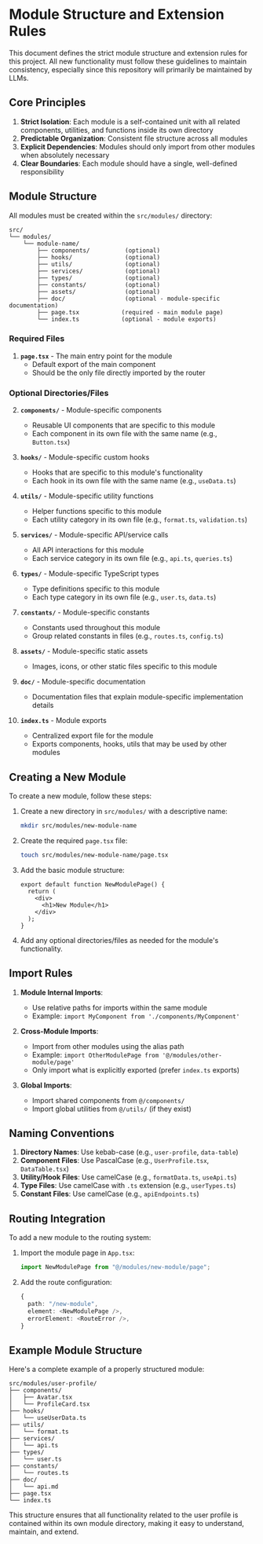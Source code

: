 # Module Structure and Extension Rules

This document defines the strict module structure and extension rules for this project. All new functionality must follow these guidelines to maintain consistency, especially since this repository will primarily be maintained by LLMs.

## Core Principles

1. **Strict Isolation**: Each module is a self-contained unit with all related components, utilities, and functions inside its own directory
2. **Predictable Organization**: Consistent file structure across all modules
3. **Explicit Dependencies**: Modules should only import from other modules when absolutely necessary
4. **Clear Boundaries**: Each module should have a single, well-defined responsibility

## Module Structure

All modules must be created within the `src/modules/` directory:

```
src/
└── modules/
    └── module-name/
        ├── components/          (optional)
        ├── hooks/               (optional)
        ├── utils/               (optional)
        ├── services/            (optional)
        ├── types/               (optional)
        ├── constants/           (optional)
        ├── assets/              (optional)
        ├── doc/                 (optional - module-specific documentation)
        ├── page.tsx            (required - main module page)
        └── index.ts            (optional - module exports)
```

### Required Files

1. **`page.tsx`** - The main entry point for the module
   - Default export of the main component
   - Should be the only file directly imported by the router

### Optional Directories/Files

2. **`components/`** - Module-specific components
   - Reusable UI components that are specific to this module
   - Each component in its own file with the same name (e.g., `Button.tsx`)

3. **`hooks/`** - Module-specific custom hooks
   - Hooks that are specific to this module's functionality
   - Each hook in its own file with the same name (e.g., `useData.ts`)

4. **`utils/`** - Module-specific utility functions
   - Helper functions specific to this module
   - Each utility category in its own file (e.g., `format.ts`, `validation.ts`)

5. **`services/`** - Module-specific API/service calls
   - All API interactions for this module
   - Each service category in its own file (e.g., `api.ts`, `queries.ts`)

6. **`types/`** - Module-specific TypeScript types
   - Type definitions specific to this module
   - Each type category in its own file (e.g., `user.ts`, `data.ts`)

7. **`constants/`** - Module-specific constants
   - Constants used throughout this module
   - Group related constants in files (e.g., `routes.ts`, `config.ts`)

8. **`assets/`** - Module-specific static assets
   - Images, icons, or other static files specific to this module

9. **`doc/`** - Module-specific documentation
   - Documentation files that explain module-specific implementation details

10. **`index.ts`** - Module exports
    - Centralized export file for the module
    - Exports components, hooks, utils that may be used by other modules

## Creating a New Module

To create a new module, follow these steps:

1. Create a new directory in `src/modules/` with a descriptive name:
   ```bash
   mkdir src/modules/new-module-name
   ```

2. Create the required `page.tsx` file:
   ```bash
   touch src/modules/new-module-name/page.tsx
   ```

3. Add the basic module structure:
   ```tsx
   export default function NewModulePage() {
     return (
       <div>
         <h1>New Module</h1>
       </div>
     );
   }
   ```

4. Add any optional directories/files as needed for the module's functionality.

## Import Rules

1. **Module Internal Imports**:
   - Use relative paths for imports within the same module
   - Example: `import MyComponent from './components/MyComponent'`

2. **Cross-Module Imports**:
   - Import from other modules using the alias path
   - Example: `import OtherModulePage from '@/modules/other-module/page'`
   - Only import what is explicitly exported (prefer `index.ts` exports)

3. **Global Imports**:
   - Import shared components from `@/components/`
   - Import global utilities from `@/utils/` (if they exist)

## Naming Conventions

1. **Directory Names**: Use kebab-case (e.g., `user-profile`, `data-table`)
2. **Component Files**: Use PascalCase (e.g., `UserProfile.tsx`, `DataTable.tsx`)
3. **Utility/Hook Files**: Use camelCase (e.g., `formatData.ts`, `useApi.ts`)
4. **Type Files**: Use camelCase with `.ts` extension (e.g., `userTypes.ts`)
5. **Constant Files**: Use camelCase (e.g., `apiEndpoints.ts`)

## Routing Integration

To add a new module to the routing system:

1. Import the module page in `App.tsx`:
   ```ts
   import NewModulePage from "@/modules/new-module/page";
   ```

2. Add the route configuration:
   ```ts
   {
     path: "/new-module",
     element: <NewModulePage />,
     errorElement: <RouteError />,
   }
   ```

## Example Module Structure

Here's a complete example of a properly structured module:

```
src/modules/user-profile/
├── components/
│   ├── Avatar.tsx
│   └── ProfileCard.tsx
├── hooks/
│   └── useUserData.ts
├── utils/
│   └── format.ts
├── services/
│   └── api.ts
├── types/
│   └── user.ts
├── constants/
│   └── routes.ts
├── doc/
│   └── api.md
├── page.tsx
└── index.ts
```

This structure ensures that all functionality related to the user profile is contained within its own module directory, making it easy to understand, maintain, and extend.